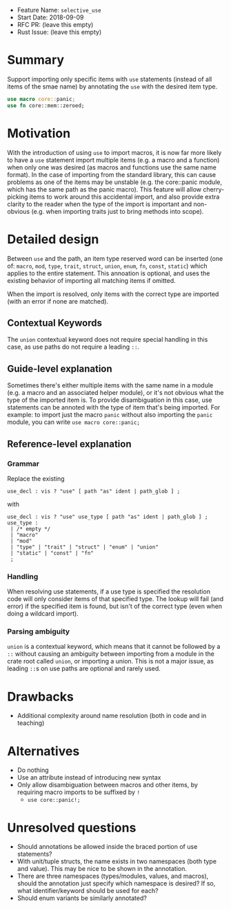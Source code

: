 - Feature Name: `selective_use`
- Start Date: 2018-09-09
- RFC PR: (leave this empty)
- Rust Issue: (leave this empty)

# Summary
[summary]: #summary

Support importing only specific items with `use` statements (instead of all items of the smae name) by annotating the `use` with the desired item type.

```rust
use macro core::panic;
use fn core::mem::zeroed;
```

# Motivation
[motivation]: #motivation

With the introduction of using `use` to import macros, it is now far more likely to have a `use` statement import multiple items (e.g. a macro and a function) when only one was desired (as macros and functions use the same name format). In the case of importing from the standard library, this can cause problems as one of the items may be unstable (e.g. the core::panic module, which has the same path as the panic macro).
This feature will allow cherry-picking items to work around this accidental import, and also provide extra clarity to the reader when the type of the import is important and non-obvious (e.g. when importing traits just to bring methods into scope).


# Detailed design
[design]: #detailed-design

Between `use` and the path, an item type reserved word can be inserted (one of: `macro`, `mod`, `type`, `trait`, `struct`, `union`, `enum`, `fn`, `const`, `static`) which applies to the entire statement. This annoation is optional, and uses the existing behavior of importing all matching items if omitted.

When the import is resolved, only items with the correct type are imported (with an error if none are matched).

## Contextual Keywords
The `union` contextual keyword does not require special handling in this case, as use paths do not require a leading `::`.

## Guide-level explanation
Sometimes there's either multiple items with the same name in a module (e.g. a macro and an associated helper module), or it's not obvious what the type of the imported item is. To provide disambiguation in this case, use statements can be annoted with the type of item that's being imported. For example: to import just the macro `panic` without also importing the `panic` module, you can write `use macro core::panic;`


## Reference-level explanation

### Grammar
Replace the existing
```
use_decl : vis ? "use" [ path "as" ident | path_glob ] ;
```

with

```
use_decl : vis ? "use" use_type [ path "as" ident | path_glob ] ;
use_type :
 | /* empty */
 | "macro"
 | "mod"
 | "type" | "trait" | "struct" | "enum" | "union"
 | "static" | "const" | "fn"
 ;
```
### Handling
When resolving use statements, if a use type is specified the resolution code will only consider items of that specified type. The lookup will fail (and error) if the specified item is found, but isn't of the correct type (even when doing a wildcard import).

### Parsing ambiguity
`union` is a contextual keyword, which means that it cannot be followed by a `::` without causing an ambiguity between importing from a module in the crate root called `union`, or importing a union. This is not a major issue, as leading `::`s on use paths are optional and rarely used.

# Drawbacks
[drawbacks]: #drawbacks

- Additional complexity around name resolution (both in code and in teaching)

# Alternatives
[alternatives]: #alternatives

- Do nothing
- Use an attribute instead of introducing new syntax
- Only allow disambiguation between macros and other items, by requiring macro imports to be suffixed by `!`
  - `use core::panic!;`

# Unresolved questions
[unresolved]: #unresolved-questions

- Should annotations be allowed inside the braced portion of use statements?
- With unit/tuple structs, the name exists in two namespaces (both type and value). This may be nice to be shown in the annotation.
- There are three namespaces (types/modules, values, and macros), should the annotation just specify which namespace is desired? If so, what identifier/keyword should be used for each?
- Should enum variants be similarly annotated?

